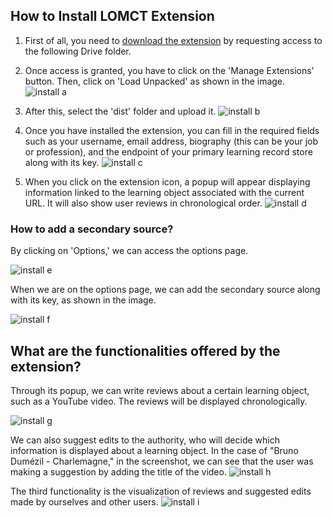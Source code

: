 
## How to Install LOMCT Extension



1. First of all, you need to [download the extension](https://drive.google.com/file/d/1FfqlWgWrcTuqBDn19I38OXW6iXhc-6bJ/view?usp=sharing) by requesting access to the following Drive folder.


2. Once access is granted, you have to click on the 'Manage Extensions' button. Then, click on 'Load Unpacked' as shown in the image.
![install a](https://github.com/user-attachments/assets/728e5906-2f39-4dd5-b07c-0e8273381c44)

3. After this, select the 'dist' folder and upload it.
   ![install b](https://github.com/user-attachments/assets/beadc92f-3ef7-482b-87d2-5ce62729a204)
4. Once you have installed the extension, you can fill in the required fields such as your username, email address, biography (this can be your job or profession), and the endpoint of your primary learning record store along with its key.
![install c](https://github.com/user-attachments/assets/c064e716-9e5d-4a13-ac93-3070b783b7cb)

5. When you click on the extension icon, a popup will appear displaying information linked to the learning object associated with the current URL. It will also show user reviews in chronological order.
![install d](https://github.com/user-attachments/assets/1ee7505c-8795-439d-89a6-b773a746e5f1)

### How to add a secondary source?
By clicking on 'Options,' we can access the options page.

![install e](https://github.com/user-attachments/assets/b8fc0004-b175-462e-a739-01154608b77d)

When we are on the options page, we can add the secondary source along with its key, as shown in the image.

![install f](https://github.com/user-attachments/assets/0c145562-5856-423d-96df-1ac97f13f017)

## What are the functionalities offered by the extension?
Through its popup, we can write reviews about a certain learning object, such as a YouTube video. The reviews will be displayed chronologically.

![install g](https://github.com/user-attachments/assets/4fc7343b-48c1-4f46-a82d-351256f108f8)

We can also suggest edits to the authority, who will decide which information is displayed about a learning object. In the case of "Bruno Dumézil - Charlemagne," in the screenshot, we can see that the user was making a suggestion by adding the title of the video.
![install h](https://github.com/user-attachments/assets/eda77e13-8ef5-41e3-b925-ec6a2ca7f12b)

The third functionality is the visualization of reviews and suggested edits made by ourselves and other users.
![install i](https://github.com/user-attachments/assets/efdbb5a4-9619-495b-b06a-ecb3bf8f768d)




```
